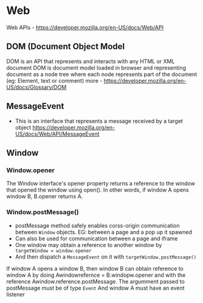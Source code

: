 # Web

Web APIs - https://developer.mozilla.org/en-US/docs/Web/API


## DOM (Document Object Model
DOM is an API that represents and interacts with any HTML or XML document
DOM is document model loaded in browser and representing document as a node tree where each node represents part of the document (eg: Element, text or comment)
more - https://developer.mozilla.org/en-US/docs/Glossary/DOM

## MessageEvent
- This is an interface that represents a message received by a target object
https://developer.mozilla.org/en-US/docs/Web/API/MessageEvent


## Window

### Window.opener
The Window interface's opener property returns a reference to the window that opened the window using open().
In other words, if window A opens window B, B.opener returns A.

### Window.postMessage()
- postMessage method safely enables corss-origin communication between `Window` objects. EG: between a page and a pop up it spawned
- Can also be used for communication between a page and iframe
- One window may obtain a reference to another window by
` targetWindow = window.opener`
- And then dispatch a `MessageEvent` on it with `targetWindow.postMessage()`


If window A opens a window B, then window B can obtain reference to window A by doing Awindowrefernce = B.windopw.opener
and with the reference Awindow.reference.postMessage.
The argumment passed to postMessage must be of type `Event`
And window A must have an event listener
